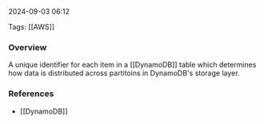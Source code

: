 

2024-09-03 06:12

Tags: [[AWS]]

### Overview
A unique identifier for each item in a [[DynamoDB]] table which determines how data is distributed across partitoins in DynamoDB's storage layer.

### References
- [[DynamoDB]]

